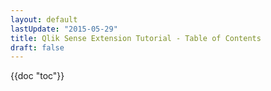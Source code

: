 ```yaml
---
layout: default
lastUpdate: "2015-05-29"
title: Qlik Sense Extension Tutorial - Table of Contents
draft: false
---
```


{{doc "toc"}}